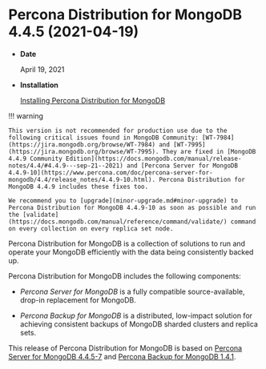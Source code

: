 # Percona Distribution for MongoDB 4.4.5 (2021-04-19)

* **Date**

    April 19, 2021

* **Installation**

    [Installing Percona Distribution for MongoDB](https://www.percona.com/doc/percona-distribution-for-mongodb/4.4/installation.html)

!!! warning

    This version is not recommended for production use due to the following critical issues found in MongoDB Community: [WT-7984](https://jira.mongodb.org/browse/WT-7984) and [WT-7995](https://jira.mongodb.org/browse/WT-7995). They are fixed in [MongoDB 4.4.9 Community Edition](https://docs.mongodb.com/manual/release-notes/4.4/#4.4.9---sep-21--2021) and [Percona Server for MongoDB 4.4.9-10](https://www.percona.com/doc/percona-server-for-mongodb/4.4/release_notes/4.4.9-10.html). Percona Distribution for MongoDB 4.4.9 includes these fixes too.

    We recommend you to [upgrade](minor-upgrade.md#minor-upgrade) to Percona Distribution for MongoDB 4.4.9-10 as soon as possible and run the [validate](https://docs.mongodb.com/manual/reference/command/validate/) command on every collection on every replica set node.

Percona Distribution for MongoDB is a collection of solutions to run and operate your
MongoDB efficiently with the data being consistently backed up.

Percona Distribution for MongoDB includes the following components:

* *Percona Server for MongoDB* is a fully compatible source-available, drop-in replacement
for MongoDB.

* *Percona Backup for MongoDB* is a distributed, low-impact solution for achieving
consistent backups of MongoDB sharded clusters and replica sets.

This release of Percona Distribution for MongoDB is based on [Percona Server for MongoDB 4.4.5-7](https://www.percona.com/doc/percona-server-for-mongodb/4.4/release_notes/4.4.5-7.html) and [Percona Backup for MongoDB 1.4.1](https://www.percona.com/doc/percona-backup-mongodb/release-notes/1.4.1.html).
